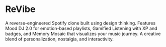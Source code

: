 # ReVibe
A reverse-engineered Spotify clone built using design thinking. Features Mood DJ 2.0 for emotion-based playlists, Gamified Listening with XP and badges, and Memory Mosaic that visualizes your music journey. A creative blend of personalization, nostalgia, and interactivity.
